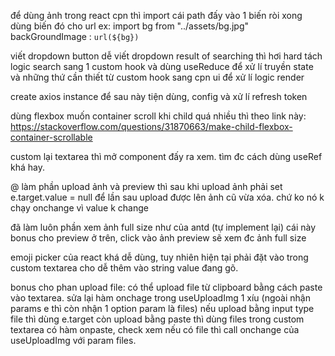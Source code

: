để dùng ảnh trong react cpn thì import cái path đấy vào 1 biến ròi xong dùng biến đó cho url 
ex: import bg from "../assets/bg.jpg"
    backGroundImage : `url(${bg})`

viết dropdown button dễ
viết dropdown result of searching thì hơi hard
    tách logic search sang 1 custom hook và dùng useReduce để xử lí
    truyền state và những thứ cần thiết từ custom hook sang cpn ui để xử lí logic render

create axios instance để sau này tiện dùng, config và xử lí refresh token

dùng flexbox muốn container scroll khi child quá nhiều thì theo link này: https://stackoverflow.com/questions/31870663/make-child-flexbox-container-scrollable

custom lại textarea thì mở component đấy ra xem. tìm đc cách dùng useRef khá hay.

@ làm phần upload ảnh và preview thì sau khi upload ảnh phải set e.target.value = null để lần sau upload được lên ảnh cũ vừa xóa. chứ ko nó k chạy onchange vì value k change 

đã làm luôn phần xem ảnh full size như của antd (tự implement lại) cái này bonus cho preview ở trên, click vào ảnh preview sẽ xem đc ảnh full size

emoji picker của react khá dễ dùng, tuy nhiên hiện tại phải đặt vào trong custom textarea cho dễ thêm vào string value đang gõ.

bonus cho phan upload file: có thể upload file từ clipboard bằng cách paste vào textarea. sửa lại hàm onchage trong useUploadImg 1 xíu (ngoài nhận params e thì còn nhận 1 option param là files) nếu upload bằng input type file thì dùng e.target còn upload bằng paste thì dùng files
    trong custom textarea có hàm onpaste, check xem nếu có file thì call onchange của useUploadImg với param files.
